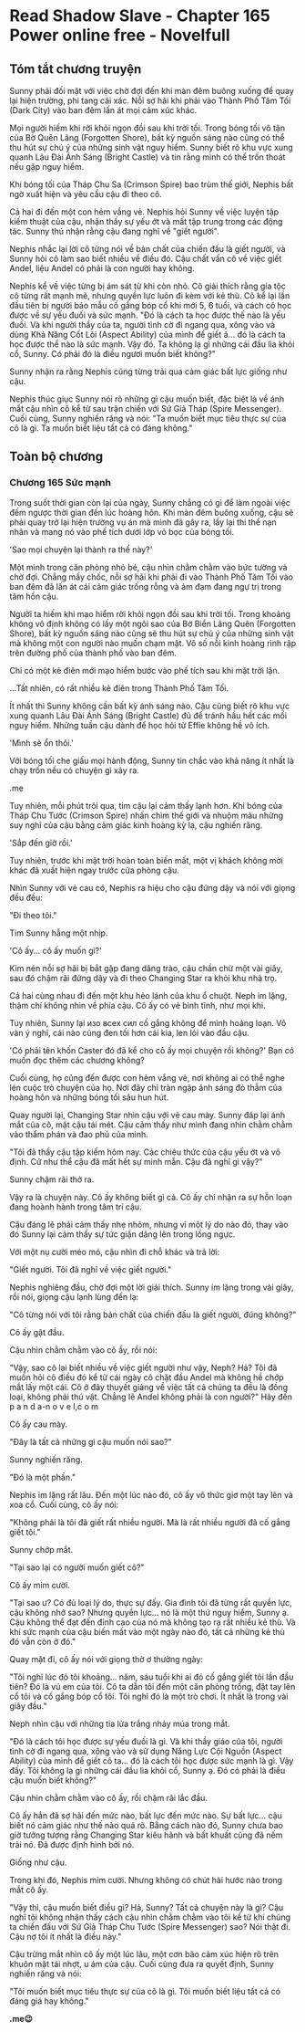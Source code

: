 # Read Shadow Slave - Chapter 165 Power online free - Novelfull

## Tóm tắt chương truyện

Sunny phải đối mặt với việc chờ đợi đến khi màn đêm buông xuống để quay lại hiện trường, phi tang cái xác. Nỗi sợ hãi khi phải vào Thành Phố Tăm Tối (Dark City) vào ban đêm lấn át mọi cảm xúc khác.

Mọi người hiếm khi rời khỏi ngọn đồi sau khi trời tối. Trong bóng tối vô tận của Bờ Quên Lãng (Forgotten Shore), bất kỳ nguồn sáng nào cũng có thể thu hút sự chú ý của những sinh vật nguy hiểm. Sunny biết rõ khu vực xung quanh Lâu Đài Ánh Sáng (Bright Castle) và tin rằng mình có thể trốn thoát nếu gặp nguy hiểm.

Khi bóng tối của Tháp Chu Sa (Crimson Spire) bao trùm thế giới, Nephis bất ngờ xuất hiện và yêu cầu cậu đi theo cô.

Cả hai đi đến một con hẻm vắng vẻ. Nephis hỏi Sunny về việc luyện tập kiếm thuật của cậu, nhận thấy sự yếu ớt và mất tập trung trong các động tác. Sunny thú nhận rằng cậu đang nghĩ về "giết người".

Nephis nhắc lại lời cô từng nói về bản chất của chiến đấu là giết người, và Sunny hỏi cô làm sao biết nhiều về điều đó. Cậu chất vấn cô về việc giết Andel, liệu Andel có phải là con người hay không.

Nephis kể về việc từng bị ám sát từ khi còn nhỏ. Cô giải thích rằng gia tộc cô từng rất mạnh mẽ, nhưng quyền lực luôn đi kèm với kẻ thù. Cô kể lại lần đầu tiên bị người bảo mẫu cố gắng bóp cổ khi mới 5, 6 tuổi, và cách cô học được về sự yếu đuối và sức mạnh. "Đó là cách ta học được thế nào là yếu đuối. Và khi người thầy của ta, người tình cờ đi ngang qua, xông vào và dùng Khả Năng Cốt Lõi (Aspect Ability) của mình để giết ả... đó là cách ta học được thế nào là sức mạnh. Vậy đó. Ta không lạ gì những cái đầu lìa khỏi cổ, Sunny. Có phải đó là điều ngươi muốn biết không?"

Sunny nhận ra rằng Nephis cũng từng trải qua cảm giác bất lực giống như cậu.

Nephis thúc giục Sunny nói rõ những gì cậu muốn biết, đặc biệt là về ánh mắt cậu nhìn cô kể từ sau trận chiến với Sứ Giả Tháp (Spire Messenger). Cuối cùng, Sunny nghiến răng và nói: "Ta muốn biết mục tiêu thực sự của cô là gì. Ta muốn biết liệu tất cả có đáng không."

## Toàn bộ chương

### Chương 165 Sức mạnh

Trong suốt thời gian còn lại của ngày, Sunny chẳng có gì để làm ngoài việc đếm ngược thời gian đến lúc hoàng hôn. Khi màn đêm buông xuống, cậu sẽ phải quay trở lại hiện trường vụ án mà mình đã gây ra, lấy lại thi thể nạn nhân và mang nó vào phế tích dưới lớp vỏ bọc của bóng tối.

'Sao mọi chuyện lại thành ra thế này?'

Một mình trong căn phòng nhỏ bé, cậu nhìn chằm chằm vào bức tường và chờ đợi. Chẳng mấy chốc, nỗi sợ hãi khi phải đi vào Thành Phố Tăm Tối vào ban đêm đã lấn át cái cảm giác trống rỗng và ảm đạm đang ngự trị trong tâm hồn cậu.

Người ta hiếm khi mạo hiểm rời khỏi ngọn đồi sau khi trời tối. Trong khoảng không vô định không có lấy một ngôi sao của Bờ Biển Lãng Quên (Forgotten Shore), bất kỳ nguồn sáng nào cũng sẽ thu hút sự chú ý của những sinh vật mà không một con người nào muốn chạm mặt. Vô số nỗi kinh hoàng rình rập trên đường phố của thành phố vào ban đêm.

Chỉ có một kẻ điên mới mạo hiểm bước vào phế tích sau khi mặt trời lặn.

...Tất nhiên, có rất nhiều kẻ điên trong Thành Phố Tăm Tối.

Ít nhất thì Sunny không cần bất kỳ ánh sáng nào. Cậu cũng biết rõ khu vực xung quanh Lâu Đài Ánh Sáng (Bright Castle) đủ để tránh hầu hết các mối nguy hiểm. Những tuần cậu dành để học hỏi từ Effie không hề vô ích.

'Mình sẽ ổn thôi.'

Với bóng tối che giấu mọi hành động, Sunny tin chắc vào khả năng ít nhất là chạy trốn nếu có chuyện gì xảy ra.

.me

Tuy nhiên, mỗi phút trôi qua, tim cậu lại cảm thấy lạnh hơn. Khi bóng của Tháp Chu Tước (Crimson Spire) nhấn chìm thế giới và nhuộm màu những suy nghĩ của cậu bằng cảm giác kinh hoàng kỳ lạ, cậu nghiến răng.

'Sắp đến giờ rồi.'

Tuy nhiên, trước khi mặt trời hoàn toàn biến mất, một vị khách không mời khác đã xuất hiện ngay trước cửa phòng cậu.

Nhìn Sunny với vẻ cau có, Nephis ra hiệu cho cậu đứng dậy và nói với giọng đều đều:

"Đi theo tôi."

Tim Sunny hẫng một nhịp.

'Cô ấy... cô ấy muốn gì?'

Kìm nén nỗi sợ hãi bị bắt gặp đang dâng trào, cậu chần chừ một vài giây, sau đó chậm rãi đứng dậy và đi theo Changing Star ra khỏi khu nhà trọ.

Cả hai cùng nhau đi đến một khu hẻo lánh của khu ổ chuột. Neph im lặng, thậm chí không nhìn về phía cậu. Cô ấy có vẻ bình tĩnh, như mọi khi.

Tuy nhiên, Sunny lại изо всех сил cố gắng không để mình hoảng loạn. Vô vàn ý nghĩ, cái nào cũng đen tối hơn cái kia, len lỏi vào đầu cậu.

'Có phải tên khốn Caster đó đã kể cho cô ấy mọi chuyện rồi không?' Bạn có muốn đọc thêm các chương không?

Cuối cùng, họ cũng đến được con hẻm vắng vẻ, nơi không ai có thể nghe lén cuộc trò chuyện của họ. Nơi đây chỉ tràn ngập ánh sáng đỏ thẫm của hoàng hôn và những bóng tối sâu hun hút.

Quay người lại, Changing Star nhìn cậu với vẻ cau mày. Sunny đáp lại ánh mắt của cô, mặt cậu tái mét. Cậu cảm thấy như mình đang nhìn chằm chằm vào thẩm phán và đao phủ của mình.

"Tôi đã thấy cậu tập kiếm hôm nay. Các chiêu thức của cậu yếu ớt và vô định. Cứ như thể cậu đã mất hết sự minh mẫn. Cậu đã nghĩ gì vậy?"

Sunny chậm rãi thở ra.

Vậy ra là chuyện này. Cô ấy không biết gì cả. Cô ấy chỉ nhận ra sự hỗn loạn đang hoành hành trong tâm trí cậu.

Cậu đáng lẽ phải cảm thấy nhẹ nhõm, nhưng vì một lý do nào đó, thay vào đó Sunny lại cảm thấy sự tức giận dâng lên trong lồng ngực.

Với một nụ cười méo mó, cậu nhìn đi chỗ khác và trả lời:

"Giết người. Tôi đã nghĩ về việc giết người."

Nephis nghiêng đầu, chờ đợi một lời giải thích. Sunny im lặng trong vài giây, rồi nói, giọng cậu lạnh lùng đến lạ:

"Cô từng nói với tôi rằng bản chất của chiến đấu là giết người, đúng không?"

Cô ấy gật đầu.

Cậu nhìn chằm chằm vào cô ấy, rồi nói:

"Vậy, sao cô lại biết nhiều về việc giết người như vậy, Neph? Hả? Tôi đã muốn hỏi cô điều đó kể từ cái ngày cô chặt đầu Andel mà không hề chớp mắt lấy một cái. Cô ở đây thuyết giảng về việc tất cả chúng ta đều là đồng loại, không phải thú vật. Chẳng lẽ Andel không phải là con người?" Hãy đến p a n d a-n o v e l,c o m

Cô ấy cau mày.

"Đây là tất cả những gì cậu muốn nói sao?"

Sunny nghiến răng.

"Đó là một phần."

Nephis im lặng rất lâu. Đến một lúc nào đó, cô ấy vô thức giơ một tay lên và xoa cổ. Cuối cùng, cô ấy nói:

"Không phải là tôi đã giết rất nhiều người. Mà là rất nhiều người đã cố gắng giết tôi."

Sunny chớp mắt.

"Tại sao lại có người muốn giết cô?"

Cô ấy mỉm cười.

"Tại sao ư? Có đủ loại lý do, thực sự đấy. Gia đình tôi đã từng rất quyền lực, cậu không nhớ sao? Nhưng quyền lực... nó là một thứ nguy hiểm, Sunny ạ. Cậu không thể đạt đến đỉnh cao của nó mà không tạo ra rất nhiều kẻ thù. Và khi sức mạnh của cậu biến mất vào một ngày nào đó, tất cả những kẻ thù đó vẫn còn ở đó."

Quay mặt đi, cô ấy nói với giọng thờ ơ thường ngày:

"Tôi nghĩ lúc đó tôi khoảng... năm, sáu tuổi khi ai đó cố gắng giết tôi lần đầu tiên? Đó là vú em của tôi. Cô ta dẫn tôi đến một căn phòng trống, đặt tay lên cổ tôi và cố gắng bóp cổ tôi. Tôi nghĩ đó là một trò chơi. Ít nhất là trong vài giây đầu."

Neph nhìn cậu với những tia lửa trắng nhảy múa trong mắt.

"Đó là cách tôi học được sự yếu đuối là gì. Và khi thầy giáo của tôi, người tình cờ đi ngang qua, xông vào và sử dụng Năng Lực Cội Nguồn (Aspect Ability) của mình để giết cô ta... đó là cách tôi học được sức mạnh là gì. Vậy đấy. Tôi không lạ gì những cái đầu lìa khỏi cổ, Sunny ạ. Đó có phải là điều cậu muốn biết không?"

Cậu nhìn chằm chằm vào cô ấy, rồi chậm rãi lắc đầu.

Cô ấy hẳn đã sợ hãi đến mức nào, bất lực đến mức nào. Sự bất lực... cậu biết nó cảm giác như thế nào quá rõ. Bằng cách nào đó, Sunny chưa bao giờ tưởng tượng rằng Changing Star kiêu hãnh và bất khuất cũng đã nếm trải nó. Đã được định hình bởi nó.

Giống như cậu.

Trong khi đó, Nephis mỉm cười. Nhưng không có chút hài hước nào trong mắt cô ấy.

"Vậy thì, cậu muốn biết điều gì? Hả, Sunny? Tất cả chuyện này là gì? Cậu nghĩ tôi không nhận thấy cách cậu nhìn chằm chằm vào tôi kể từ khi chúng ta chiến đấu với Sứ Giả Tháp Chu Tước (Spire Messenger) sao? Nói thật đi. Cậu nợ tôi ít nhất là điều này."

Cậu trừng mắt nhìn cô ấy một lúc lâu, một cơn bão cảm xúc hiện rõ trên khuôn mặt tái nhợt, u ám của cậu. Cuối cùng đưa ra quyết định, Sunny nghiến răng và nói:

"Tôi muốn biết mục tiêu thực sự của cô là gì. Tôi muốn biết liệu tất cả có đáng giá hay không."

**.me😉**